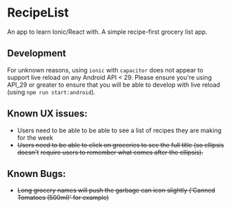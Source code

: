 # RecipeList
An app to learn Ionic/React with. A simple recipe-first grocery list app.

## Development
For unknown reasons, using `ionic` with `capacitor` does not appear to support
live reload on any Android API < 29. Please ensure you're using API_29 or greater
to ensure that you will be able to develop with live reload (using `npm run start:android`).

## Known UX issues:
- Users need to be able to be able to see a list of recipes they are making for the week
- ~~Users need to be able to click on groceries to see the full title (so ellipsis doesn't~~ 
  ~~require users to remember what comes after the ellipsis).~~

## Known Bugs:
 - ~~Long grocery names will push the garbage can icon slightly ('Canned Tomatoes (500ml)' for example)~~